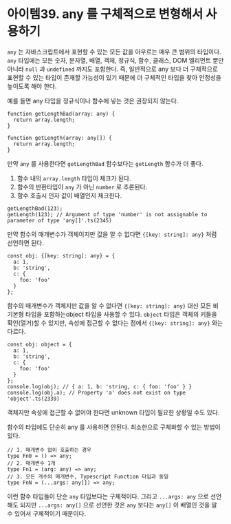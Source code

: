 # 아이템39. any 를 구체적으로 변형해서 사용하기

`any` 는 자바스크립트에서 표현할 수 있는 모든 값을 아우르는 매우 큰 범위의 타입이다. `any` 타입에는 모든 숫자, 문자열, 배열, 객체, 정규식, 함수, 클래스, DOM 엘리먼트 뿐만 아니라 `null` 과 `undefined` 까지도 포함한다. 즉, 일반적으로 any 보다 더 구체적으로 표현할 수 있는 타입이 존재할 가능성이 있기 때문에 더 구체적인 타입을 찾아 안정성을 높이도록 해야 한다.

예를 들면 any 타입을 정규식이나 함수에 넣는 것은 권장되지 않는다.

```tsx
function getLengthBad(array: any) {
  return array.length;
}

function getLength(array: any[]) {
  return array.length;
}
```

만약 `any` 를 사용한다면 `getLengthBad` 함수보다는 `getLength` 함수가 더 좋다.

1. 함수 내의 `array.length` 타입이 체크가 된다.
2. 함수의 반환타입이 `any` 가 아닌 `number` 로 추론된다.
3. 함수 호출시 인자 값이 배열인지 체크한다.

```tsx
getLengthBad(123);
getLength(123); // Argument of type 'number' is not assignable to parameter of type 'any[]'.ts(2345)
```

만약 함수의 매개변수가 객체이지만 값을 알 수 없다면 `{[key: string]: any}` 처럼 선언하면 된다.

```tsx
const obj: {[key: string]: any} = {
  a: 1,
  b: 'string',
  c: {
    foo: 'foo'
  }
};
```

함수의 매개변수가 객체지만 값을 알 수 없다면 `{[key: string]: any}` 대신 모든 비기본형 타입을 포함하는object 타입을 사용할 수 있다. `object` 타입은 객체의 키들을 확인(열거)할 수 있지만, 속성에 접근할 수 없다는 점에서 `{[key: string]: any}` 와는 다르다.

```tsx
const obj: object = {
  a: 1,
  b: 'string',
  c: {
    foo: 'foo'
  }
};
console.log(obj); // { a: 1, b: 'string, c: { foo: 'foo' } }
console.log(obj.a); // Property 'a' does not exist on type 'object'.ts(2339)
```

객체지만 속성에 접근할 수 없어야 한다면 unknown 타입이 필요한 상황일 수도 있다.

함수의 타입에도 단순히 any 를 사용하면 안된다. 최소한으로 구체화할 수 있는 방법이 있다.

```tsx
// 1. 매개변수 없이 호출하는 경우
type Fn0 = () => any;
// 2. 매개변수 1개 
type Fn1 = (arg: any) => any;
// 3. 모든 개수의 매개변수, Typescript Function 타입과 동일
type FnN = (...args: any[]) => any;
```

이런 함수 타입들이 단순 `any` 타입보다는 구체적이다. 그리고 `...args: any` 으로 선언해도 되지만 `...args: any[]` 으로 선언한 것은 `any` 보다는 `any[]` 이 배열인 것을 알 수 있어서 구체적이기 때문이다.

